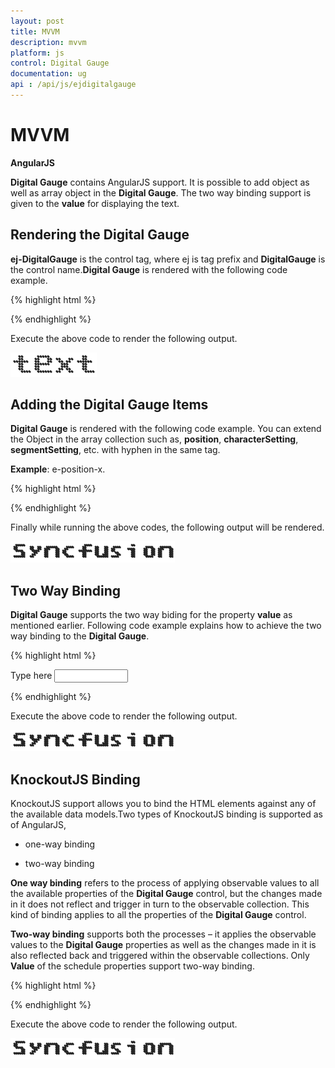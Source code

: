 ```yaml
---
layout: post
title: MVVM
description: mvvm
platform: js
control: Digital Gauge
documentation: ug
api : /api/js/ejdigitalgauge
---
```


# MVVM

**AngularJS**

**Digital Gauge** contains AngularJS support. It is possible to add object as well as array object in the **Digital Gauge**. The two way binding support is given to the **value** for displaying the text.

## Rendering the Digital Gauge

**ej-DigitalGauge** is the control tag, where ej is tag prefix and **DigitalGauge** is the control name.**Digital Gauge** is rendered with the following code example.

{% highlight html %}

<!--To Render the Digital gauge-->
<!doctype html>
<html ng-app="syncApp">
   <head>
      <!—Refer the necessary script here-->
   </head>
   <body ng-controller="DigitalGauge">
      <ej-digitalgauge id="digitalCore" e-height="500" e-load="loadGaugeTheme">
      </ej-digitalgauge>
      <script type="text/javascript">
         <!—binding the value to the scope variables in application controller-->
         angular.module('syncApp', ['ejangular'])
         .controller('DigitalGauge', function ($scope) {
             $scope.nvalue = “text”;
         });
      </script>
   </body>
</html>



{% endhighlight %}



Execute the above code to render the following output.

![](/js/DigitalGauge/MVVM_images/MVVM_img1.png)

## Adding the Digital Gauge Items

**Digital Gauge** is rendered with the following code example. You can extend the Object in the array collection such as, **position**, **characterSetting**, **segmentSetting**, etc. with hyphen in the same tag.

**Example**: e-position-x. 

{% highlight html %}

<!--To Render the Digital gauge-->
<ej-digitalgauge id="digitalCore">
   <!--Adding Item collection to the digital gauge-->
   <e-items>
      <e-item e-segmentSettings-width="1" e-segmentSettings-spacing="0"
         e-value="Syncfusion" e-characterSetting-opacity="0.8"
         e-position-x="52" e-position-y="52"></e-item>
   </e-items>
</ej-digitalgauge>



{% endhighlight %}

Finally while running the above codes, the following output will be rendered.

![](/js/DigitalGauge/MVVM_images/MVVM_img2.png)

## Two Way Binding

**Digital Gauge** supports the two way biding for the property **value** as mentioned earlier. Following code example explains how to achieve the two way binding to the **Digital Gauge**.

{% highlight html %}

<!doctype html>
<html ng-app="syncApp">
   <head>
      <meta charset="utf-8">
      <!—Refer the necessary script here-->
   </head>
   <body ng-controller="DigitalGauge">
      Type here <input type="text" id="txtValue" **ng-model="nvalue"** Style="width:110px"/>
      <ej-digitalgauge id="digitalCore" e-height="200" e-load="loadGaugeTheme">
         <e-items>
            <e-item e-segmentSettings-width="1" e-segmentSettings-spacing="0"
               e-characterSetting-opacity="0.8" e-position-x="52"
               e-value="nvalue" e-position-y="52"></e-item>
         </e-items>
      </ej-digitalgauge>
      <script type="text/javascript">
         <!--binding the value to the scope variables in application controller-->
         angular.module('syncApp', ['ejangular'])
         .controller('DigitalGauge', function ($scope) {
             $scope.nvalue = "Syncfusion";
         });
      </script>
   </body>
</html>


{% endhighlight %}

Execute the above code to render the following output.

![](/js/DigitalGauge/MVVM_images/MVVM_img3.png)



## KnockoutJS Binding

KnockoutJS support allows you to bind the HTML elements against any of the available data models.Two types of KnockoutJS binding is supported as of AngularJS,

  * one-way binding

  * two-way binding

**One way binding** refers to the process of applying observable values to all the available properties of the **Digital Gauge** control, but the changes made in it does not reflect and trigger in turn to the observable collection. This kind of binding applies to all the properties of the **Digital Gauge** control.

**Two-way binding** supports both the processes – it applies the observable values to the **Digital Gauge** properties as well as the changes made in it is also reflected back and triggered within the observable collections. Only **Value** of the schedule properties support two-way binding.



{% highlight html %}


<!DOCTYPE html>
<html xmlns="http://www.w3.org/1999/xhtml">
   <head>
      <title>Essential JavaScript for Knockout</title>
   </head>
   <body>
      <div id="digitalCore" style="width: 100%" data-bind="ejDigitalGauge:({load:'loadGaugeTheme',value:samplevalue,height:305,items:[{position: { x: 52, y: 52 }}]})"></div>
      <script type="text/javascript">
         $(function () {
             window.viewModel = {
                 value: ko.observable("SyncFusion"),
             };
             $(function () {
                 ko.applyBindings(viewModel);
             });
         });
      </script>
   </body>
</html>


{% endhighlight %}

Execute the above code to render the following output.

![](/js/DigitalGauge/MVVM_images/MVVM_img4.png)

